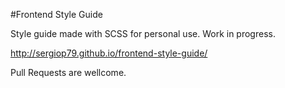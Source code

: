 #Frontend Style Guide

Style guide made with SCSS for personal use.
Work in progress.

http://sergiop79.github.io/frontend-style-guide/

Pull Requests are wellcome.
